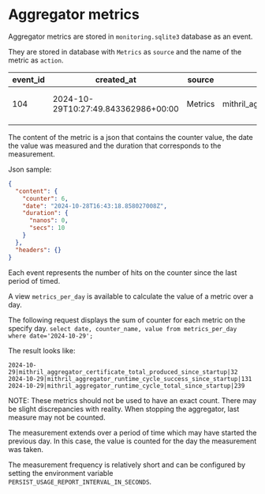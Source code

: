 # Aggregator metrics

Aggregator metrics are stored in `monitoring.sqlite3` database as an event.

They are stored in database with `Metrics` as `source` and the name of the metric as `action`.

| event_id | created_at                          | source  | action                                                              | content                                                                                                           |
| -------- | ----------------------------------- | ------- | ------------------------------------------------------------------- | ----------------------------------------------------------------------------------------------------------------- |
| 104      | 2024-10-29T10:27:49.843362986+00:00 | Metrics | mithril_aggregator_signer_registration_total_received_since_startup | `{"content":{"counter":2,"date":"2024-10-29T10:27:49.842316726Z","duration":{"nanos":0,"secs":3}},"headers":{}} ` |
|          |

The content of the metric is a json that contains the counter value, the date the value was measured and the duration that corresponds to the measurement.

Json sample:

```json
{
  "content": {
    "counter": 6,
    "date": "2024-10-28T16:43:18.858027008Z",
    "duration": {
      "nanos": 0,
      "secs": 10
    }
  },
  "headers": {}
}
```

Each event represents the number of hits on the counter since the last period of timed.

A view `metrics_per_day` is available to calculate the value of a metric over a day.

The following request displays the sum of counter for each metric on the specify day.
`select date, counter_name, value from metrics_per_day where date='2024-10-29';`

The result looks like:

```
2024-10-29|mithril_aggregator_certificate_total_produced_since_startup|32
2024-10-29|mithril_aggregator_runtime_cycle_success_since_startup|131
2024-10-29|mithril_aggregator_runtime_cycle_total_since_startup|239
```

NOTE: These metrics should not be used to have an exact count. There may be slight discrepancies with reality.
When stopping the aggregator, last measure may not be counted.

The measurement extends over a period of time which may have started the previous day.
In this case, the value is counted for the day the measurement was taken.

The measurement frequency is relatively short and can be configured by setting the environment variable `PERSIST_USAGE_REPORT_INTERVAL_IN_SECONDS`.
